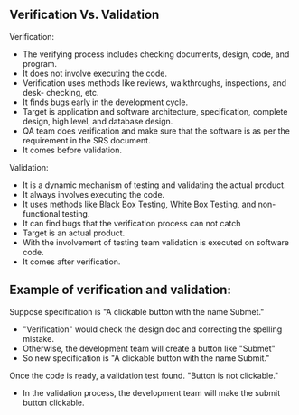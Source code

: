 ## Verification Vs. Validation

Verification:

- The verifying process includes checking documents, design, code, and program.
- It does not involve executing the code.
- Verification uses methods like reviews, walkthroughs, inspections, and desk- checking, etc.
- It finds bugs early in the development cycle.
- Target is application and software architecture, specification, complete design, high level, and database design.
- QA team does verification and make sure that the software is as per the requirement in the SRS document.
- It comes before validation.

Validation:

- It is a dynamic mechanism of testing and validating the actual product.
- It always involves executing the code.
- It uses methods like Black Box Testing, White Box Testing, and non-functional testing.
- It can find bugs that the verification process can not catch
- Target is an actual product.
- With the involvement of testing team validation is executed on software code.
- It comes after verification.

## Example of verification and validation:
Suppose specification is "A clickable button with the name Submet."
- "Verification" would check the design doc and correcting the spelling mistake.
- Otherwise, the development team will create a button like "Submet"
- So new specification is "A clickable button with the name Submit."

Once the code is ready, a validation test found. "Button is not clickable."
- In the validation process, the development team will make the submit button clickable.
